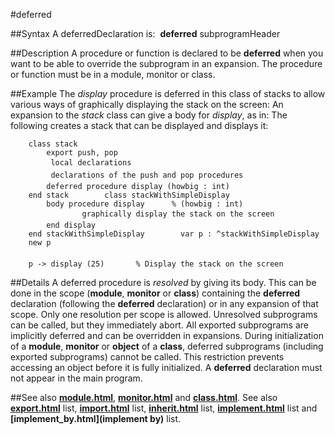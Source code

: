 
#deferred

##Syntax
A deferredDeclaration is:
 **deferred** subprogramHeader



##Description
A procedure or function is declared to be **deferred** when you want to be able to override the subprogram in an expansion. The procedure or function must be in a module, monitor or class.



##Example
The *display* procedure is deferred in this class of stacks to allow various ways of graphically displaying the stack on the screen:
An expansion to the *stack* class can give a body for *display*, as in:
The following creates a stack that can be displayed and displays it:


        class stack
            export push, pop
             local declarations 
             declarations of the push and pop procedures 
            deferred procedure display (howbig : int)
        end stack        class stackWithSimpleDisplay
            body procedure display      % (howbig : int)
                    graphically display the stack on the screen 
            end display
        end stackWithSimpleDisplay        var p : ^stackWithSimpleDisplay
        new p
        
        p -> display (25)       % Display the stack on the screen
##Details
A deferred procedure is *resolved* by giving its body. This can be done in the scope (**module**, **monitor** or **class**) containing the **deferred** declaration (following the **deferred** declaration) or in any expansion of that scope. Only one resolution per scope is allowed. Unresolved subprograms can be called, but they immediately abort.
All exported subprograms are implicitly deferred and can be overridden in expansions. 
During initialization of a **module**, **monitor** or **object** of a **class**, deferred subprograms (including exported subprograms) cannot be called. This restriction prevents accessing an object before it is fully initialized.
A **deferred** declaration must not appear in the main program.



##See also
**[module.html](module)**, **[monitor.html](monitor)** and **[class.html](class)**. See also **[export.html](export)** list, **[import.html](import)** list, **[inherit.html](inherit)** list, **[implement.html](implement)** list and **[implement_by.html](implement by)** list.


